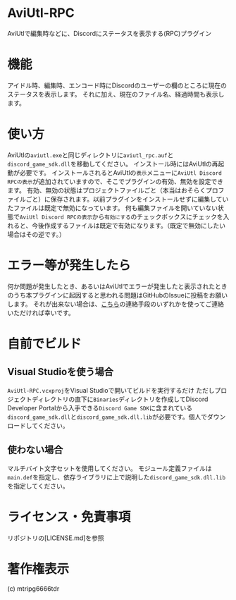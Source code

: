 # AviUtl-RPC 
AviUtlで編集時などに、Discordにステータスを表示する(RPC)プラグイン

# 機能
アイドル時、編集時、エンコード時にDiscordのユーザーの欄のところに現在のステータスを表示します。
それに加え、現在のファイル名、経過時間も表示します。

# 使い方
AviUtlの`aviutl.exe`と同じディレクトリに`aviutl_rpc.auf`と`discord_game_sdk.dll`を移動してください。
インストール時にはAviUtlの再起動が必要です。
インストールされるとAviUtlの`表示`メニューに`AviUtl Discord RPCの表示`が追加されていますので、そこでプラグインの有効、無効を設定できます。
有効、無効の状態はプロジェクトファイルごと（本当はおそらくプロファイルごと）に保存されます。以前プラグインをインストールせずに編集していたファイルは既定で無効になっています。
何も編集ファイルを開いていない状態で`AviUtl Discord RPCの表示`から`有効にする`のチェックボックスにチェックを入れると、今後作成するファイルは既定で有効になります。（既定で無効にしたい場合はその逆です。）

# エラー等が発生したら
何か問題が発生したとき、あるいはAviUtlでエラーが発生したと表示されたときのうち本プラグインに起因すると思われる問題はGitHubのIssueに投稿をお願いします。
それが出来ない場合は、[こちら](http://me.scrpg.tyanoyu.net)の連絡手段のいずれかを使ってご連絡いただければ幸いです。

# 自前でビルド
## Visual Studioを使う場合
`AviUtl-RPC.vcxproj`をVisual Studioで開いてビルドを実行するだけ
ただしプロジェクトディレクトリの直下に`Binaries`ディレクトリを作成してDiscord Developer Portalから入手できる`Discord Game SDK`に含まれている`discord_game_sdk.dll`と`discord_game_sdk.dll.lib`が必要です。個人でダウンロードしてください。

## 使わない場合
マルチバイト文字セットを使用してください。
モジュール定義ファイルは`main.def`を指定し、依存ライブラリに上で説明した`discord_game_sdk.dll.lib`を指定してください。

# ライセンス・免責事項
リポジトリの[LICENSE.md]を参照

# 著作権表示
(c) mtripg6666tdr